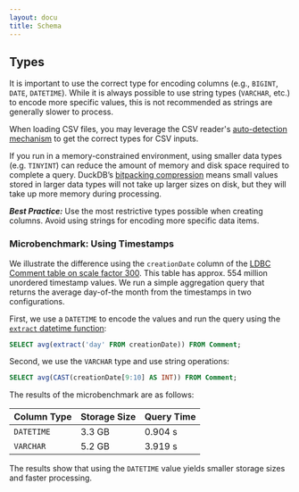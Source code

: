 ```yaml
---
layout: docu
title: Schema
---
```


## Types

It is important to use the correct type for encoding columns (e.g., `BIGINT`, `DATE`, `DATETIME`). While it is always possible to use string types (`VARCHAR`, etc.) to encode more specific values, this is not recommended as strings are generally slower to process.

When loading CSV files, you may leverage the CSV reader's [auto-detection mechanism](../../data/csv/auto_detection) to get the correct types for CSV inputs.

If you run in a memory-constrained environment, using smaller data types (e.g. `TINYINT`) can reduce the amount of memory and disk space required to complete a query. DuckDB’s [bitpacking compression](/2022/10/28/lightweight-compression.html#bit-packing) means small values stored in larger data types will not take up larger sizes on disk, but they will take up more memory during processing.

_**Best Practice:**_ Use the most restrictive types possible when creating columns. Avoid using strings for encoding more specific data items.

### Microbenchmark: Using Timestamps

We illustrate the difference using the `creationDate` column of the [LDBC Comment table on scale factor 300](https://blobs.duckdb.org/data/ldbc-sf300-comments-creationDate.parquet). This table has approx. 554 million unordered timestamp values. We run a simple aggregation query that returns the average day-of-the month from the timestamps in two configurations.

First, we use a `DATETIME` to encode the values and run the query using the [`extract` datetime function](../../sql/functions/timestamp):

```sql
SELECT avg(extract('day' FROM creationDate)) FROM Comment;
```

Second, we use the `VARCHAR` type and use string operations:

```sql
SELECT avg(CAST(creationDate[9:10] AS INT)) FROM Comment;
```

The results of the microbenchmark are as follows:

<div class="narrow_table"></div>

| Column Type | Storage Size | Query Time |
|---|---|---|
| `DATETIME` | 3.3 GB | 0.904 s |
| `VARCHAR` | 5.2 GB | 3.919 s |

The results show that using the `DATETIME` value yields smaller storage sizes and faster processing. 
